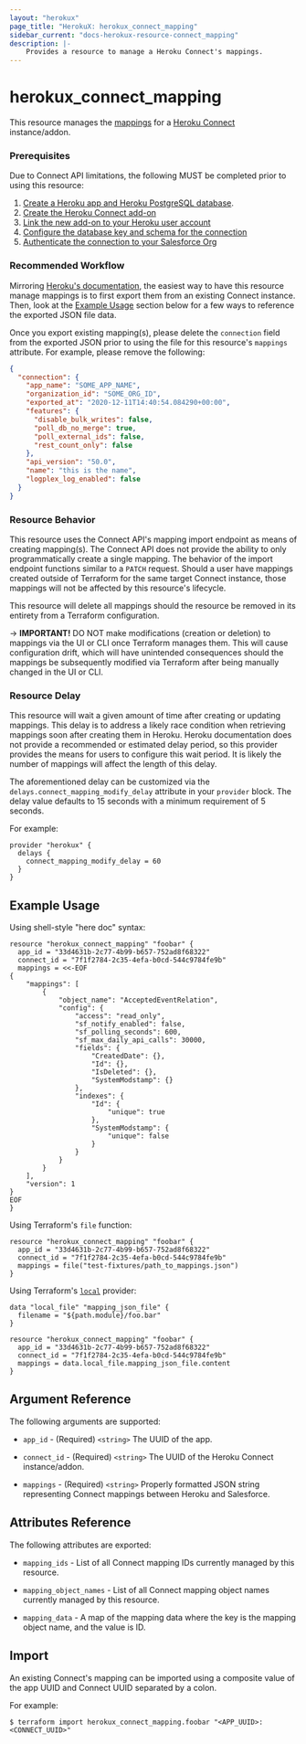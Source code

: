 ```yaml
---
layout: "herokux"
page_title: "HerokuX: herokux_connect_mapping"
sidebar_current: "docs-herokux-resource-connect_mapping"
description: |-
    Provides a resource to manage a Heroku Connect's mappings.
---
```


# herokux\_connect\_mapping

This resource manages the [mappings](https://devcenter.heroku.com/articles/heroku-connect#mapping-objects)
for a [Heroku Connect](https://devcenter.heroku.com/articles/heroku-connect) instance/addon.

### Prerequisites

Due to Connect API limitations, the following MUST be completed prior to using this resource:

1. [Create a Heroku app and Heroku PostgreSQL database](https://devcenter.heroku.com/articles/heroku-connect-api#step-1-create-a-heroku-app-and-heroku-postgresql-database).
1. [Create the Heroku Connect add-on](https://devcenter.heroku.com/articles/heroku-connect-api#step-2-create-the-heroku-connect-add-on)
1. [Link the new add-on to your Heroku user account](https://devcenter.heroku.com/articles/heroku-connect-api#step-3-link-the-new-add-on-to-your-heroku-user-account)
1. [Configure the database key and schema for the connection](https://devcenter.heroku.com/articles/heroku-connect-api#step-4-configure-the-database-key-and-schema-for-the-connection)
1. [Authenticate the connection to your Salesforce Org](https://devcenter.heroku.com/articles/heroku-connect-api#step-5-authenticate-the-connection-to-your-salesforce-org)

### Recommended Workflow
Mirroring [Heroku's documentation](https://devcenter.heroku.com/articles/heroku-connect-api#step-6-import-a-mapping-configuration),
the easiest way to have this resource manage mappings is to first export them from an existing Connect instance.
Then, look at the [Example Usage](#example-usage) section below for a few ways to reference the exported JSON file data.

Once you export existing mapping(s), please delete the `connection` field from the exported JSON prior to using the file
for this resource's `mappings` attribute. For example, please remove the following:

```json
{
  "connection": {
    "app_name": "SOME_APP_NAME",
    "organization_id": "SOME_ORG_ID",
    "exported_at": "2020-12-11T14:40:54.084290+00:00",
    "features": {
      "disable_bulk_writes": false,
      "poll_db_no_merge": true,
      "poll_external_ids": false,
      "rest_count_only": false
    },
    "api_version": "50.0",
    "name": "this is the name",
    "logplex_log_enabled": false
  }
}
```

### Resource Behavior
This resource uses the Connect API's mapping import endpoint as means of creating mapping(s). The Connect API does not
provide the ability to only programmatically create a single mapping. The behavior of the import endpoint functions similar
to a `PATCH` request. Should a user have mappings created outside of Terraform for the same target Connect instance,
those mappings will not be affected by this resource's lifecycle.

This resource will delete all mappings should the resource be removed in its entirety from a Terraform configuration.

-> **IMPORTANT!**
DO NOT make modifications (creation or deletion) to mappings via the UI or CLI once Terraform manages them.
This will cause configuration drift, which will have unintended consequences should the mappings be subsequently modified
via Terraform after being manually changed in the UI or CLI.

### Resource Delay
This resource will wait a given amount of time after creating or updating mappings. This delay is to address a likely
race condition when retrieving mappings soon after creating them in Heroku. Heroku documentation does not provide
a recommended or estimated delay period, so this provider provides the means for users to configure this wait period.
It is likely the number of mappings will affect the length of this delay.

The aforementioned delay can be customized via the `delays.connect_mapping_modify_delay` attribute in your `provider` block.
The delay value defaults to 15 seconds with a minimum requirement of 5 seconds.

For example:

```hcl-terraform
provider "herokux" {
  delays {
    connect_mapping_modify_delay = 60
  }
}
```

## Example Usage

Using shell-style "here doc" syntax:

```hcl-terraform
resource "herokux_connect_mapping" "foobar" {
  app_id = "33d4631b-2c77-4b99-b657-752ad8f68322"
  connect_id = "7f1f2784-2c35-4efa-b0cd-544c9784fe9b"
  mappings = <<-EOF
{
    "mappings": [
        {
            "object_name": "AcceptedEventRelation",
            "config": {
                "access": "read_only",
                "sf_notify_enabled": false,
                "sf_polling_seconds": 600,
                "sf_max_daily_api_calls": 30000,
                "fields": {
                    "CreatedDate": {},
                    "Id": {},
                    "IsDeleted": {},
                    "SystemModstamp": {}
                },
                "indexes": {
                    "Id": {
                        "unique": true
                    },
                    "SystemModstamp": {
                        "unique": false
                    }
                }
            }
        }
    ],
    "version": 1
}
EOF
}
```

Using Terraform's `file` function:

```hcl-terraform
resource "herokux_connect_mapping" "foobar" {
  app_id = "33d4631b-2c77-4b99-b657-752ad8f68322"
  connect_id = "7f1f2784-2c35-4efa-b0cd-544c9784fe9b"
  mappings = file("test-fixtures/path_to_mappings.json")
}
```

Using Terraform's [`local`](https://registry.terraform.io/providers/hashicorp/local/latest/docs/data-sources/file)
provider:

```hcl-terraform
data "local_file" "mapping_json_file" {
  filename = "${path.module}/foo.bar"
}

resource "herokux_connect_mapping" "foobar" {
  app_id = "33d4631b-2c77-4b99-b657-752ad8f68322"
  connect_id = "7f1f2784-2c35-4efa-b0cd-544c9784fe9b"
  mappings = data.local_file.mapping_json_file.content
}
```

## Argument Reference

The following arguments are supported:

* `app_id` - (Required) `<string>` The UUID of the app.

* `connect_id` - (Required) `<string>` The UUID of the Heroku Connect instance/addon.

* `mappings` - (Required) `<string>` Properly formatted JSON string representing Connect mappings
between Heroku and Salesforce.

## Attributes Reference

The following attributes are exported:

* `mapping_ids` - List of all Connect mapping IDs currently managed by this resource.

* `mapping_object_names` - List of all Connect mapping object names currently managed by this resource.

* `mapping_data` - A map of the mapping data where the key is the mapping object name, and the value is ID.

## Import

An existing Connect's mapping can be imported using a composite value of the app UUID and Connect UUID
separated by a colon.

For example:

```shell script
$ terraform import herokux_connect_mapping.foobar "<APP_UUID>:<CONNECT_UUID>"
```